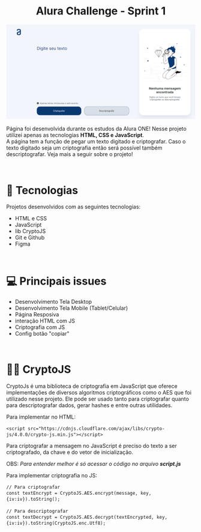 <h1 align="center">Alura Challenge - Sprint 1</h1>

![Alt text](sprint%201/assets/sprint1%20-%20alura.png)

Página foi desenvolvida durante os estudos da Alura ONE! Nesse projeto utilizei apenas as tecnologias <strong>HTML, CSS e JavaScript</strong>.
<br>
A página tem a função de pegar um texto digitado e criptografar. Caso o texto digitado seja um criptografia então será possível também descriptografar. Veja mais a seguir sobre o projeto!

<br>

# 🚀 Tecnologias
Projetos desenvolvidos com as seguintes tecnologias:
<ul>
  <li>HTML e CSS</li>
  <li>JavaScript</li>
  <li>lib CryptoJS</li>
  <li>Git e Github</li>
  <li>Figma</li>
</ul>

<br>

# 💻 Principais issues
- Desenvolvimento Tela Desktop
- Desenvolvimento Tela Mobile (Tablet/Celular)
- Página Resposiva
- interação HTML com JS
- Criptografia com JS
- Config botão "copiar"

<br>

# 👨‍💻 CryptoJS
CryptoJs é uma biblioteca de criptografia em JavaScript que oferece implementações de diversos algoritmos criptográficos como o AES que foi utilizado nesse projeto. Ele pode ser usado tanto para criptografar quanto para descriptografar dados, gerar hashes e entre outras utilidades. 

Para implementar no HTML:

```
<script src="https://cdnjs.cloudflare.com/ajax/libs/crypto-js/4.0.0/crypto-js.min.js"></script>
```

Para criptografar a mensagem no JavaScript é preciso do texto a ser criptografado, da chave e do vetor de inicialização.

OBS: <em>Para entender melhor é só acessar o código no arquivo <strong>script.js</strong></em>

Para implementar criptografia no JS:

```
// Para criptografar
const textEncrypt = CryptoJS.AES.encrypt(message, key, {iv:iv}).toString();

// Para descriptografar
const textDecrypt = CryptoJS.AES.decrypt(textEncrypted, key, {iv:iv}).toString(CryptoJS.enc.Utf8);
```
